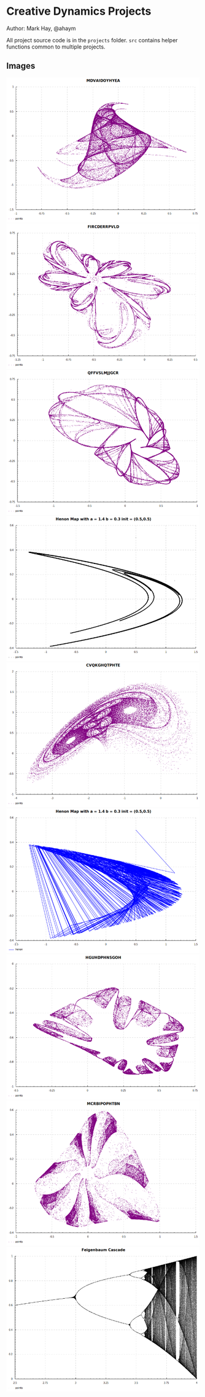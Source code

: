# Creative Dynamics Projects

Author: Mark Hay, @ahaym

All project source code is in the `projects` folder. `src` contains helper functions common to multiple projects.

## Images

![](img/MDVAIDOYHYEA50000.png)
![](img/FIRCDERRPVLD50000.png)
![](img/QFFVSLMJJGCR50000.png)
![](img/henon.png)
![](img/CVQKGHQTPHTE50000.png)
![](img/henonLine.png)
![](img/HGUHDPHNSGOH50000.png)
![](img/MCRBIPOPHTBN50000.png)
![](img/cascade.png)
